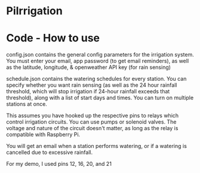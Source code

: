 # PiIrrigation

# Code - How to use

config.json contains the general config parameters for the irrigation system. You must enter your email, app password (to get email reminders), as well as the latitude, longitude, & openweather API key (for rain sensing)

schedule.json contains the watering schedules for every station. You can specify whether you want rain sensing (as well as the 24 hour rainfall threshold, which will stop irrigation if 24-hour rainfall exceeds that threshold), along with a list of start days and times. You can turn on multiple stations at once.

This assumes you have hooked up the respective pins to relays which control irrigation circuits. You can use pumps or solenoid valves. The voltage and nature of the circuit doesn't matter, as long as the relay is compatible with Raspberry Pi.

You will get an email when a station performs watering, or if a watering is cancelled due to excessive rainfall.

For my demo, I used pins 12, 16, 20, and 21